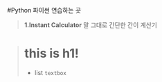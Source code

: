 #Python
파이썬 연습하는 곳

> **1.Instant Calculator**
> 말 그대로 간단한 간이 계산기

> # this is h1!
> * list
> `textbox`
